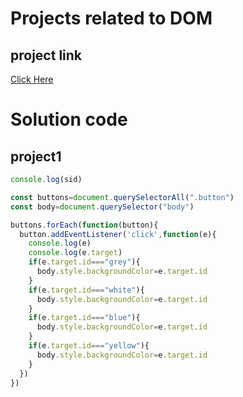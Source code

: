 # Projects related to DOM

## project link
[Click Here](https://stackblitz.com/edit/dom-project-chaiaurcode?file=index.html)

# Solution code

## project1

```javascript
console.log(sid)

const buttons=document.querySelectorAll(".button")
const body=document.querySelector("body")

buttons.forEach(function(button){
  button.addEventListener('click',function(e){
    console.log(e)
    console.log(e.target)
    if(e.target.id==="grey"){
      body.style.backgroundColor=e.target.id
    }
    if(e.target.id==="white"){
      body.style.backgroundColor=e.target.id
    }
    if(e.target.id==="blue"){
      body.style.backgroundColor=e.target.id
    }
    if(e.target.id==="yellow"){
      body.style.backgroundColor=e.target.id
    }
  })
})
```